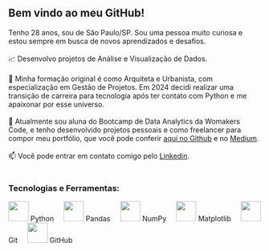 ## Bem vindo ao meu GitHub!

Tenho 28 anos, sou de São Paulo/SP. Sou uma pessoa muito curiosa e estou sempre em busca de novos aprendizados e desafios.
<br></br>
:chart_with_upwards_trend: Desenvolvo projetos de Análise e Visualização de Dados.<br></br>
:triangular_ruler: Minha formação original é como Arquiteta e Urbanista, com especialização em Gestão de Projetos. Em 2024 decidi realizar uma transição de carreira para tecnologia após ter contato com Python e me apaixonar por esse universo.<br></br>
:book: Atualmente sou aluna do Bootcamp de Data Analytics da Womakers Code, e tenho desenvolvido projetos pessoais e como freelancer para compor meu portfólio, que você pode conferir [aqui no Github](https://github.com/anandaviana?tab=repositories) e no [Medium](https://medium.com/@anandadsv "Medium"). <br></br>
:mailbox: Você pode entrar em contato comigo pelo [Linkedin](https://www.linkedin.com/in/ananda-viana-86ba2815a/ "Linkedin"). <br></br>


### Tecnologias e Ferramentas:

<p>
   <img src="https://cdn.jsdelivr.net/gh/devicons/devicon@latest/icons/python/python-original.svg" width="40" height="40"/> Python
   &nbsp;&nbsp;&nbsp;
   <img src="https://cdn.jsdelivr.net/gh/devicons/devicon@latest/icons/pandas/pandas-original.svg" width="40" height="40"/> Pandas
   &nbsp;&nbsp;&nbsp;
   <img src="https://cdn.jsdelivr.net/gh/devicons/devicon@latest/icons/numpy/numpy-original.svg" width="40" height="40"/> NumPy
   &nbsp;&nbsp;&nbsp;
   <img src="https://cdn.jsdelivr.net/gh/devicons/devicon@latest/icons/matplotlib/matplotlib-original.svg" width="40" height="40"/> Matplotlib
   &nbsp;&nbsp;&nbsp;
   <img src="https://cdn.jsdelivr.net/gh/devicons/devicon@latest/icons/git/git-original.svg" width="40" height="40"/> Git
   &nbsp;&nbsp;&nbsp;
   <img src="https://cdn.jsdelivr.net/gh/devicons/devicon@latest/icons/github/github-original.svg" width="40" height="40"/> GitHub
</p>
